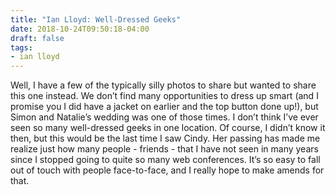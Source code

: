 ```yaml
---
title: "Ian Lloyd: Well-Dressed Geeks"
date: 2018-10-24T09:50:18-04:00
draft: false
tags:
- ian lloyd
---
```


Well, I have a few of the typically silly photos to share but wanted to share this one instead. We don’t find many opportunities to dress up smart (and I promise you I did have a jacket on earlier and the top button done up!), but Simon and Natalie’s wedding was one of those times. I don’t think I’ve ever seen so many well-dressed geeks in one location. Of course, I didn’t know it then, but this would be the last time I saw Cindy. Her passing has made me realize just how many people - friends - that I have not seen in many years since I stopped going to quite so many web conferences. It’s so easy to fall out of touch with people face-to-face, and I really hope to make amends for that.
